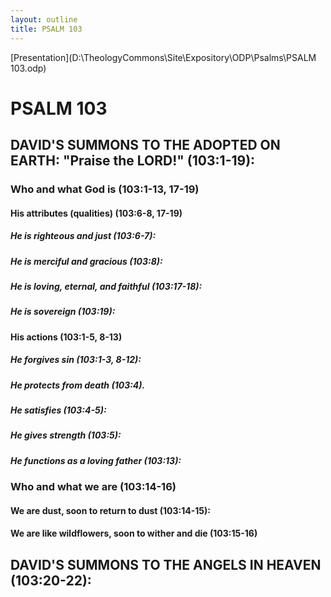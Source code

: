```yaml
---
layout: outline
title: PSALM 103
---
```

[Presentation](D:\TheologyCommons\Site\Expository\ODP\Psalms\PSALM 103.odp)
# PSALM 103 
## DAVID\'S SUMMONS TO THE ADOPTED ON EARTH: \"Praise the LORD!\" (103:1-19): 
###  Who and what God is (103:1-13, 17-19) 
####  His attributes (qualities) (103:6-8, 17-19) 
#####  He is righteous and just (103:6-7): 
#####  He is merciful and gracious (103:8): 
#####  He is loving, eternal, and faithful (103:17-18): 
#####  He is sovereign (103:19): 
####  His actions (103:1-5, 8-13) 
#####  He forgives sin (103:1-3, 8-12): 
#####  He protects from death (103:4). 
#####  He satisfies (103:4-5): 
#####  He gives strength (103:5): 
#####  He functions as a loving father (103:13): 
###  Who and what we are (103:14-16) 
####  We are dust, soon to return to dust (103:14-15): 
####  We are like wildflowers, soon to wither and die (103:15-16) 
## DAVID\'S SUMMONS TO THE ANGELS IN HEAVEN (103:20-22): 
